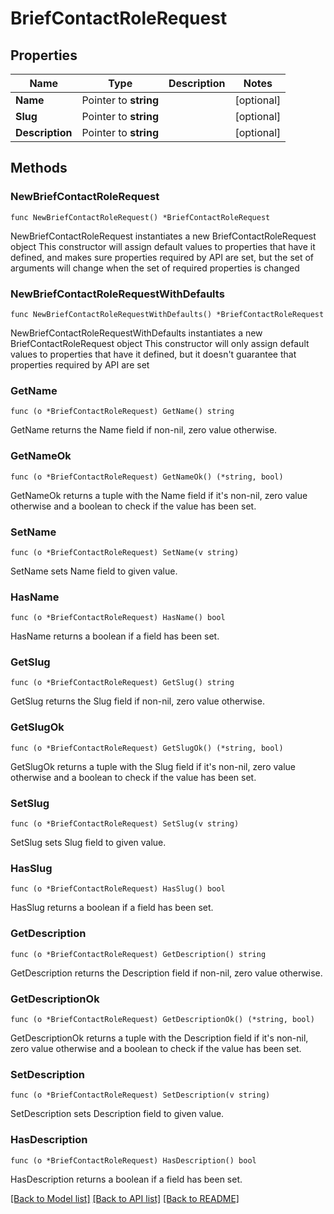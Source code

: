 # BriefContactRoleRequest

## Properties

Name | Type | Description | Notes
------------ | ------------- | ------------- | -------------
**Name** | Pointer to **string** |  | [optional] 
**Slug** | Pointer to **string** |  | [optional] 
**Description** | Pointer to **string** |  | [optional] 

## Methods

### NewBriefContactRoleRequest

`func NewBriefContactRoleRequest() *BriefContactRoleRequest`

NewBriefContactRoleRequest instantiates a new BriefContactRoleRequest object
This constructor will assign default values to properties that have it defined,
and makes sure properties required by API are set, but the set of arguments
will change when the set of required properties is changed

### NewBriefContactRoleRequestWithDefaults

`func NewBriefContactRoleRequestWithDefaults() *BriefContactRoleRequest`

NewBriefContactRoleRequestWithDefaults instantiates a new BriefContactRoleRequest object
This constructor will only assign default values to properties that have it defined,
but it doesn't guarantee that properties required by API are set

### GetName

`func (o *BriefContactRoleRequest) GetName() string`

GetName returns the Name field if non-nil, zero value otherwise.

### GetNameOk

`func (o *BriefContactRoleRequest) GetNameOk() (*string, bool)`

GetNameOk returns a tuple with the Name field if it's non-nil, zero value otherwise
and a boolean to check if the value has been set.

### SetName

`func (o *BriefContactRoleRequest) SetName(v string)`

SetName sets Name field to given value.

### HasName

`func (o *BriefContactRoleRequest) HasName() bool`

HasName returns a boolean if a field has been set.

### GetSlug

`func (o *BriefContactRoleRequest) GetSlug() string`

GetSlug returns the Slug field if non-nil, zero value otherwise.

### GetSlugOk

`func (o *BriefContactRoleRequest) GetSlugOk() (*string, bool)`

GetSlugOk returns a tuple with the Slug field if it's non-nil, zero value otherwise
and a boolean to check if the value has been set.

### SetSlug

`func (o *BriefContactRoleRequest) SetSlug(v string)`

SetSlug sets Slug field to given value.

### HasSlug

`func (o *BriefContactRoleRequest) HasSlug() bool`

HasSlug returns a boolean if a field has been set.

### GetDescription

`func (o *BriefContactRoleRequest) GetDescription() string`

GetDescription returns the Description field if non-nil, zero value otherwise.

### GetDescriptionOk

`func (o *BriefContactRoleRequest) GetDescriptionOk() (*string, bool)`

GetDescriptionOk returns a tuple with the Description field if it's non-nil, zero value otherwise
and a boolean to check if the value has been set.

### SetDescription

`func (o *BriefContactRoleRequest) SetDescription(v string)`

SetDescription sets Description field to given value.

### HasDescription

`func (o *BriefContactRoleRequest) HasDescription() bool`

HasDescription returns a boolean if a field has been set.


[[Back to Model list]](../README.md#documentation-for-models) [[Back to API list]](../README.md#documentation-for-api-endpoints) [[Back to README]](../README.md)


